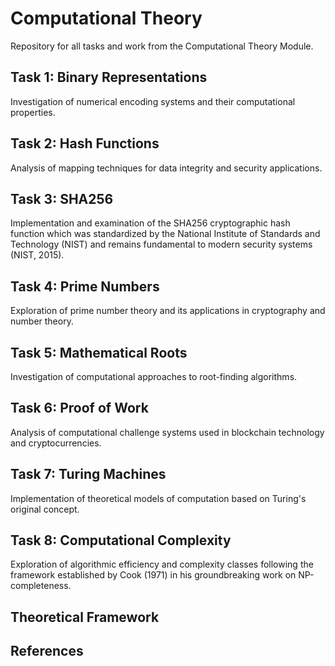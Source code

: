 <!--![computational theory banner](https://github.com/caolanmaguire/calsickofthis/blob/main/COMPUTAT.png)-->

# Computational Theory
Repository for all tasks and work from the Computational Theory Module.

<!--
## Abstract

This semester-long project explores fundamental concepts in computational theory, examining both classical and contemporary approaches to computation. The work investigates binary representations, cryptographic hashing, prime number theory, and Turing machines to establish connections between historical computational principles and modern applications. Through practical implementations and theoretical analysis, this project contributes to the understanding of computational complexity and its implications for computer science as described by Sipser (2012) in his seminal work on the theory of computation.-->

## Task 1: Binary Representations
Investigation of numerical encoding systems and their computational properties.

## Task 2: Hash Functions
Analysis of mapping techniques for data integrity and security applications.

## Task 3: SHA256
Implementation and examination of the SHA256 cryptographic hash function which was standardized by the National Institute of Standards and Technology (NIST) and remains fundamental to modern security systems (NIST, 2015).

## Task 4: Prime Numbers
Exploration of prime number theory and its applications in cryptography and number theory.

## Task 5: Mathematical Roots
Investigation of computational approaches to root-finding algorithms.

## Task 6: Proof of Work
Analysis of computational challenge systems used in blockchain technology and cryptocurrencies.

## Task 7: Turing Machines
Implementation of theoretical models of computation based on Turing's original concept.

## Task 8: Computational Complexity
Exploration of algorithmic efficiency and complexity classes following the framework established by Cook (1971) in his groundbreaking work on NP-completeness.

## Theoretical Framework

## References

<!--Arora, S., & Barak, B. (2009). *Computational Complexity: A Modern Approach*. Cambridge University Press.

Cook, S. A. (1971). The complexity of theorem-proving procedures. In *Proceedings of the Third Annual ACM Symposium on Theory of Computing* (pp. 151-158).

National Institute of Standards and Technology. (2015). *Secure Hash Standard (SHS)*. FIPS PUB 180-4.

Sipser, M. (2012). *Introduction to the Theory of Computation* (3rd ed.). Cengage Learning.

Turing, A. M. (1936). On computable numbers, with an application to the Entscheidungsproblem. *Proceedings of the London Mathematical Society*, 2(1), 230-265.

Weizenbaum, J. (1966). ELIZA—a computer program for the study of natural language communication between man and machine. *Communications of the ACM*, 9(1), 36-45.-->